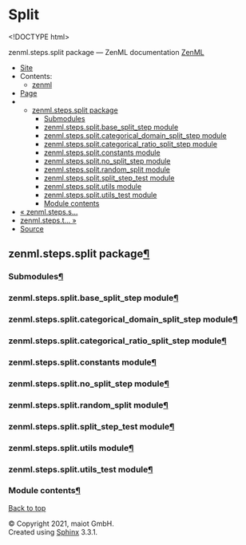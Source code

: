 # Split

&lt;!DOCTYPE html&gt;

zenml.steps.split package — ZenML documentation  [ZenML](https://github.com/maiot-io/zenml/tree/835d32fc4f6d33eb691f0e8311720240e7fa51d1/docs/sphinx_docs/_build/html/index.html)

*  [Site](https://github.com/maiot-io/zenml/tree/835d32fc4f6d33eb691f0e8311720240e7fa51d1/docs/sphinx_docs/_build/html/index.html)
  * Contents:
    * [zenml](https://github.com/maiot-io/zenml/tree/835d32fc4f6d33eb691f0e8311720240e7fa51d1/docs/sphinx_docs/_build/html/modules.html)
*  [Page](zenml.steps.split.md)
  * * [zenml.steps.split package](zenml.steps.split.md)
      * [Submodules](zenml.steps.split.md#submodules)
      * [zenml.steps.split.base\_split\_step module](zenml.steps.split.md#zenml-steps-split-base-split-step-module)
      * [zenml.steps.split.categorical\_domain\_split\_step module](zenml.steps.split.md#zenml-steps-split-categorical-domain-split-step-module)
      * [zenml.steps.split.categorical\_ratio\_split\_step module](zenml.steps.split.md#zenml-steps-split-categorical-ratio-split-step-module)
      * [zenml.steps.split.constants module](zenml.steps.split.md#zenml-steps-split-constants-module)
      * [zenml.steps.split.no\_split\_step module](zenml.steps.split.md#zenml-steps-split-no-split-step-module)
      * [zenml.steps.split.random\_split module](zenml.steps.split.md#zenml-steps-split-random-split-module)
      * [zenml.steps.split.split\_step\_test module](zenml.steps.split.md#zenml-steps-split-split-step-test-module)
      * [zenml.steps.split.utils module](zenml.steps.split.md#zenml-steps-split-utils-module)
      * [zenml.steps.split.utils\_test module](zenml.steps.split.md#zenml-steps-split-utils-test-module)
      * [Module contents](zenml.steps.split.md#module-contents)
* [ « zenml.steps.s...](zenml.steps.sequencer/zenml.steps.sequencer.standard_sequencer/zenml.steps.sequencer.standard_sequencer.methods.md)
* [ zenml.steps.t... »](zenml.steps.tokenizer.md)
*  [Source](https://github.com/maiot-io/zenml/tree/835d32fc4f6d33eb691f0e8311720240e7fa51d1/docs/sphinx_docs/_build/html/_sources/zenml.steps.split.rst.txt)

## zenml.steps.split package[¶](zenml.steps.split.md#zenml-steps-split-package)

### Submodules[¶](zenml.steps.split.md#submodules)

### zenml.steps.split.base\_split\_step module[¶](zenml.steps.split.md#zenml-steps-split-base-split-step-module)

### zenml.steps.split.categorical\_domain\_split\_step module[¶](zenml.steps.split.md#zenml-steps-split-categorical-domain-split-step-module)

### zenml.steps.split.categorical\_ratio\_split\_step module[¶](zenml.steps.split.md#zenml-steps-split-categorical-ratio-split-step-module)

### zenml.steps.split.constants module[¶](zenml.steps.split.md#zenml-steps-split-constants-module)

### zenml.steps.split.no\_split\_step module[¶](zenml.steps.split.md#zenml-steps-split-no-split-step-module)

### zenml.steps.split.random\_split module[¶](zenml.steps.split.md#zenml-steps-split-random-split-module)

### zenml.steps.split.split\_step\_test module[¶](zenml.steps.split.md#zenml-steps-split-split-step-test-module)

### zenml.steps.split.utils module[¶](zenml.steps.split.md#zenml-steps-split-utils-module)

### zenml.steps.split.utils\_test module[¶](zenml.steps.split.md#zenml-steps-split-utils-test-module)

### Module contents[¶](zenml.steps.split.md#module-contents)

 [Back to top](zenml.steps.split.md)

 © Copyright 2021, maiot GmbH.  
 Created using [Sphinx](http://sphinx-doc.org/) 3.3.1.  


